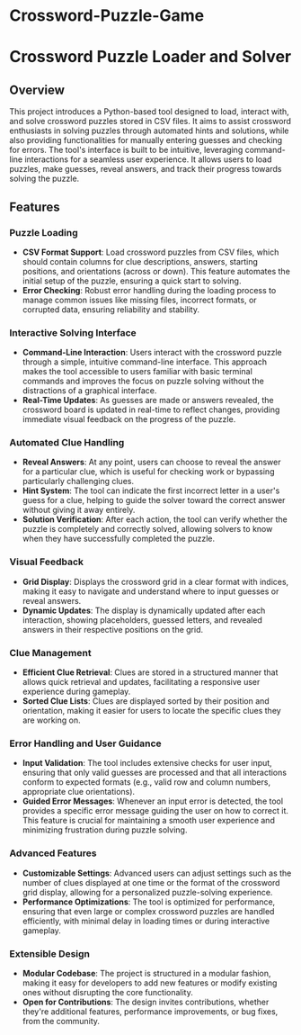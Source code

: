 # Crossword-Puzzle-Game
# Crossword Puzzle Loader and Solver

## Overview
This project introduces a Python-based tool designed to load, interact with, and solve crossword puzzles stored in CSV files. It aims to assist crossword enthusiasts in solving puzzles through automated hints and solutions, while also providing functionalities for manually entering guesses and checking for errors. The tool's interface is built to be intuitive, leveraging command-line interactions for a seamless user experience. It allows users to load puzzles, make guesses, reveal answers, and track their progress towards solving the puzzle.

## Features

### Puzzle Loading
- **CSV Format Support**: Load crossword puzzles from CSV files, which should contain columns for clue descriptions, answers, starting positions, and orientations (across or down). This feature automates the initial setup of the puzzle, ensuring a quick start to solving.
- **Error Checking**: Robust error handling during the loading process to manage common issues like missing files, incorrect formats, or corrupted data, ensuring reliability and stability.

### Interactive Solving Interface
- **Command-Line Interaction**: Users interact with the crossword puzzle through a simple, intuitive command-line interface. This approach makes the tool accessible to users familiar with basic terminal commands and improves the focus on puzzle solving without the distractions of a graphical interface.
- **Real-Time Updates**: As guesses are made or answers revealed, the crossword board is updated in real-time to reflect changes, providing immediate visual feedback on the progress of the puzzle.

### Automated Clue Handling
- **Reveal Answers**: At any point, users can choose to reveal the answer for a particular clue, which is useful for checking work or bypassing particularly challenging clues.
- **Hint System**: The tool can indicate the first incorrect letter in a user's guess for a clue, helping to guide the solver toward the correct answer without giving it away entirely.
- **Solution Verification**: After each action, the tool can verify whether the puzzle is completely and correctly solved, allowing solvers to know when they have successfully completed the puzzle.

### Visual Feedback
- **Grid Display**: Displays the crossword grid in a clear format with indices, making it easy to navigate and understand where to input guesses or reveal answers.
- **Dynamic Updates**: The display is dynamically updated after each interaction, showing placeholders, guessed letters, and revealed answers in their respective positions on the grid.

### Clue Management
- **Efficient Clue Retrieval**: Clues are stored in a structured manner that allows quick retrieval and updates, facilitating a responsive user experience during gameplay.
- **Sorted Clue Lists**: Clues are displayed sorted by their position and orientation, making it easier for users to locate the specific clues they are working on.

### Error Handling and User Guidance
- **Input Validation**: The tool includes extensive checks for user input, ensuring that only valid guesses are processed and that all interactions conform to expected formats (e.g., valid row and column numbers, appropriate clue orientations).
- **Guided Error Messages**: Whenever an input error is detected, the tool provides a specific error message guiding the user on how to correct it. This feature is crucial for maintaining a smooth user experience and minimizing frustration during puzzle solving.

### Advanced Features
- **Customizable Settings**: Advanced users can adjust settings such as the number of clues displayed at one time or the format of the crossword grid display, allowing for a personalized puzzle-solving experience.
- **Performance Optimizations**: The tool is optimized for performance, ensuring that even large or complex crossword puzzles are handled efficiently, with minimal delay in loading times or during interactive gameplay.

### Extensible Design
- **Modular Codebase**: The project is structured in a modular fashion, making it easy for developers to add new features or modify existing ones without disrupting the core functionality.
- **Open for Contributions**: The design invites contributions, whether they're additional features, performance improvements, or bug fixes, from the community.
